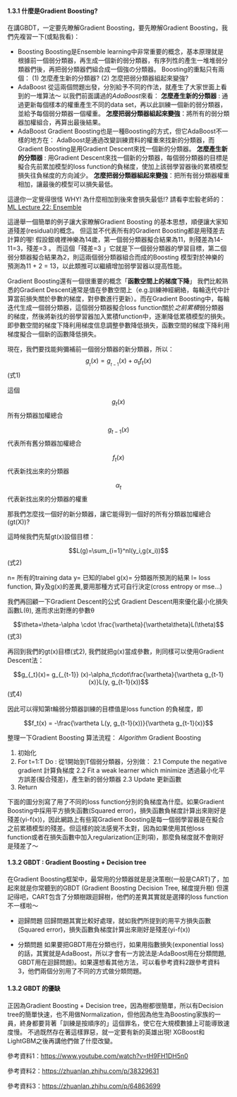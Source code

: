 #### 1.3.1  什麼是Gradient Boosting?
在講GBDT，一定要先瞭解Gradient Boosting，要先瞭解Gradient Boosting，我們先複習一下(或點我看)：
* Boosting
Boosting是Ensemble learning中非常重要的概念，基本原理就是根據前一個弱分類器，再生成一個新的弱分類器，有序列性的產生一堆堆弱分類器們後，再把弱分類器們組合成一個強の分類器。
Boosting的重點只有兩個：
(1) 怎麼產生新的分類器? 
(2) 怎麼把弱分類器組起來變強?
* AdaBoost
從這兩個問題出發，分別給予不同的作法，就產生了大家世面上看到的一堆算法～
以我們前面講過的*AdaBoost*來看：
**怎麼產生新的分類器** :  通過更新每個樣本的權重產生不同的data set，再以此訓練一個新的弱分類器，並給予每個弱分類器一個權重。
**怎麼把弱分類器組起來變強**：將所有的弱分類器加權組合，再算出最後結果。
* AdaBoost
Gradient Boosting也是一種Boosting的方式，但它AdaBoost不一樣的地方在：
AdaBoost是通過改變訓練資料的權重來找新的分類器，而Gradient Boosting是用Gradient Descent來找一個新的分類器。
**怎麼產生新的分類器**  :  用Gradient Descent來找一個新的分類器，每個弱分類器的目標是擬合先前累加模型的loss function的負梯度，使加上該弱學習器後的累積模型損失往負梯度的方向減少。
**怎麼把弱分類器組起來變強**：把所有弱分類器權重相加，讓最後的模型可以損失最低。

這邊你一定覺得很怪 WHY! 為什麼相加到後來會損失最低!? 
請看李宏毅老師的：[ML Lecture 22: Ensemble](https://www.youtube.com/watch?v=tH9FH1DH5n0 "參考資料1")

這邊舉一個簡單的例子讓大家瞭解Gradient Boosting 的基本思想，順便讓大家知道殘差(residual)的概念。
但這並不代表所有的Gradient Boosting都是用殘差去計算的喔! 
假設銀魂裡神樂為14歲，第一個弱分類器擬合結果為11，則殘差為14-11=3，殘差=3 。
而這個「殘差=3 」它就是下一個弱分類器的學習目標，第二個弱分類器擬合結果為2，則這兩個弱分類器組合而成的Boosting 模型對於神樂的預測為11 + 2 = 13，以此類推可以繼續增加弱學習器以提高性能。

Gradient Boosting還有一個很重要的概念「**函數空間上的梯度下降**」
我們比較熟悉的Gradient Descent通常是值在參數空間上（e.g.訓練神經網絡，每輪迭代中計算當前損失關於參數的梯度，對參數進行更新）。而在Gradient Boosting中，每輪迭代生成一個弱分類器，這個弱分類器擬合loss function關於*之前累積*弱分類器的梯度，然後將新找的弱學習器加入累積function中，逐漸降低累積模型的損失。即參數空間的梯度下降利用梯度信息調整參數降低損失，函數空間的梯度下降利用梯度擬合一個新的函數降低損失。

現在，我們要找能夠彌補前一個弱分類器的新分類器，所以：
$$g_{_t}(x)= g_{_{t-1}}(x) + \alpha_tf_t(x)$$ (式1)

這個$$g_t(x)$$所有分類器加權總合

$$g_{t-1}(x)$$代表所有舊分類器加權總合

$$f_t(x)$$代表新找出來的分類器

$$\alpha_t$$代表新找出來的分類器的權重

那我們怎麼找一個好的新分類器，讓它能得到一個好的所有分類器加權總合(gt(X))?

這時候我們先幫gt(x)設個目標：

$$L(g)=\sum_{i=1}^nl(y_i,g(x_i))$$ (式2)

n= 所有的training data
y= 已知的label
g(x)= 分類器所預測的結果
l= loss function, 算y及g(x)的差異,要用那種方式可自行決定(cross entropy or mse...)

我們再回顧一下Gradient Descent的公式
Gradient Descent用來優化最小化損失函數L(θ), 進而求出對應的參數θ

$$\theta=\theta-\alpha \cdot \frac{\vartheta}{\vartheta\theta}L(\theta)$$ (式3)

再回到我們的gt(x)目標(式2), 我們就把g(x)當成參數，則同樣可以使用Gradient Descent法：

$$g_{_t}(x)= g_{_{t-1}} (x)-\alpha_t\cdot\frac{\vartheta}{\vartheta g_{t-1}(x)}L(y, g_{t-1}(x))$$ (式4)

因此可以得知第t輪弱分類器訓練的目標值是loss function 的負梯度，即

$$f_t(x) = -\frac{\vartheta L(y, g_{t-1}(x))}{\vartheta g_{t-1}(x)}$$

整理一下Gradient Boosting 算法流程：
*Algorithm* Gradient Boosting
1. 初始化
2. For t=1:T Do : 從1開始到T個弱分類器，分別做：
    2.1 Compute the negative gradient 計算負梯度
    2.2 Fit a weak learner which minimize 透過最小化平方誤差(擬合殘差)，產生新的弱分類器
    2.3 Update 更新函數
3. Return 

下面的圖分別寫了用了不同的loss function分別的負梯度為什麼。如果Gradient Boosting中採用平方損失函數(Squared error)，損失函數負梯度計算出來剛好是殘差(yi-f(x))，因此網路上有些寫Gradient Boosting是每一個弱學習器是在擬合之前累積模型的殘差。但這樣的說法感覺不太對，因為如果使用其他loss function或者在損失函數中加入regularization(正則項)，那麼負梯度就不會剛好是殘差了～

#### 1.3.2 GBDT : Gradient Boosting + Decision tree
在Gradient Boosting框架中，最常用的分類器就是是決策樹(一般是CART)了，加起來就是你常聽到的GBDT (Gradient Boosting Decision Tree, 梯度提升樹) 但還記得吧，CART包含了分類樹跟迴歸樹，他們的差異其實就是選擇的loss function不一樣啦～

* 迴歸問題
回歸問題其實比較好處理，就如我們所提到的用平方損失函數(Squared error)，損失函數負梯度計算出來剛好是殘差(yi-f(x))

* 分類問題
如果要把GBDT用在分類也行，如果用指數損失(exponential loss)的話，其實就是AdaBoost，所以才會有一方說法是:AdaBoost用在分類問題, GBDT用在迴歸問題)。如果還想看其他方法，可以看參考資料2跟參考資料3，他們兩個分別用了不同的方式做分類問題。

#### 1.3.2 GBDT 的優缺

正因為Gradient Boosting + Decision tree，因為樹都很簡單，所以有Decision tree的簡單快速，也不用做Normalization，但他因為他生為Boosting家族的一員，終身都要背著「訓練是按順序的」這個罪名，使它在大規模數據上可能導致速度慢。
不過既然存在著這樣罪惡，就一定要有新的英雄出現! XGBoost和LightGBM之後再講他們做了什麼改變。

參考資料1：https://www.youtube.com/watch?v=tH9FH1DH5n0

參考資料2：https://zhuanlan.zhihu.com/p/38329631

參考資料3：https://zhuanlan.zhihu.com/p/64863699
